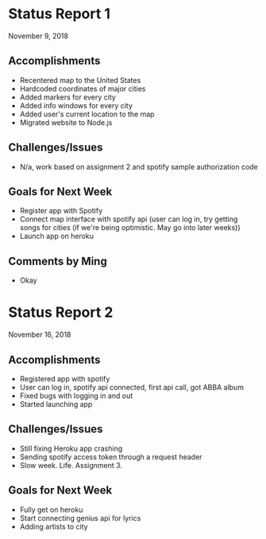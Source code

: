 # Status Report 1

November 9, 2018

## Accomplishments 
* Recentered map to the United States
* Hardcoded coordinates of major cities
* Added markers for every city
* Added info windows for every city
* Added user's current location to the map
* Migrated website to Node.js

## Challenges/Issues
* N/a, work based on assignment 2 and spotify sample authorization code

## Goals for Next Week
* Register app with Spotify
* Connect map interface with spotify api (user can log in, try getting songs for cities (if we're being optimistic. May go into later weeks))
* Launch app on heroku

## Comments by Ming
* Okay



# Status Report 2

November 16, 2018

## Accomplishments 
* Registered app with spotify
* User can log in, spotify api connected, first api call, got ABBA album
* Fixed bugs with logging in and out
* Started launching app

## Challenges/Issues
* Still fixing Heroku app crashing
* Sending spotify access token through a request header
* Slow week. Life. Assignment 3. 

## Goals for Next Week
* Fully get on heroku
* Start connecting genius api for lyrics
* Adding artists to city
